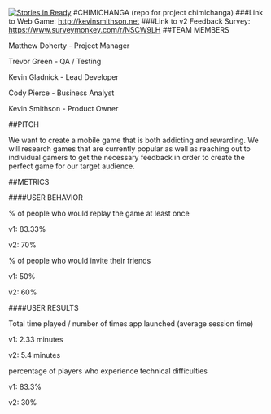 [![Stories in Ready](https://badge.waffle.io/asu-cis-capstone/chimichanga.png?label=ready&title=Ready)](https://waffle.io/asu-cis-capstone/chimichanga)
#CHIMICHANGA
(repo for project chimichanga)
###Link to Web Game: http://kevinsmithson.net
###Link to v2 Feedback Survey: https://www.surveymonkey.com/r/NSCW9LH
##TEAM MEMBERS

Matthew Doherty - Project Manager

Trevor Green - QA / Testing

Kevin Gladnick - Lead Developer

Cody Pierce - Business Analyst

Kevin Smithson - Product Owner

##PITCH

We want to create a mobile game that is both addicting and rewarding. We will research games that are currently popular as well as reaching out to individual gamers to get the necessary feedback in order to create the perfect game for our target audience.

##METRICS

####USER BEHAVIOR

% of people who would replay the game at least once

v1: 83.33%

v2: 70%

% of people who would invite their friends

v1: 50%

v2: 60%

####USER RESULTS

Total time played / number of times app launched (average session time)

v1: 2.33 minutes

v2: 5.4 minutes

percentage of players who experience technical difficulties

v1: 83.3%

v2: 30%
